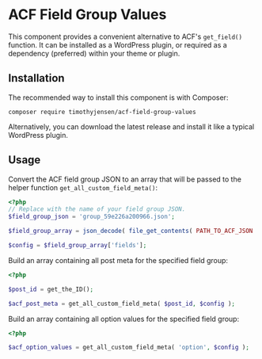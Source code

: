 # ACF Field Group Values
This component provides a convenient alternative to ACF's `get_field()` function.  It can be installed as a WordPress plugin, or required as a dependency (preferred) within your theme or plugin.

## Installation
The recommended way to install this component is with Composer:
```
composer require timothyjensen/acf-field-group-values
```

Alternatively, you can download the latest release and install it like a typical WordPress plugin. 

## Usage

Convert the ACF field group JSON to an array that will be passed to the helper function `get_all_custom_field_meta()`:
```php
<?php
// Replace with the name of your field group JSON.
$field_group_json = 'group_59e226a200966.json';

$field_group_array = json_decode( file_get_contents( PATH_TO_ACF_JSON . $field_group_json ), true );

$config = $field_group_array['fields'];
```

Build an array containing all post meta for the specified field group:
```php
<?php

$post_id = get_the_ID();

$acf_post_meta = get_all_custom_field_meta( $post_id, $config );
```

Build an array containing all option values for the specified field group:
```php
<?php

$acf_option_values = get_all_custom_field_meta( 'option', $config );
```
